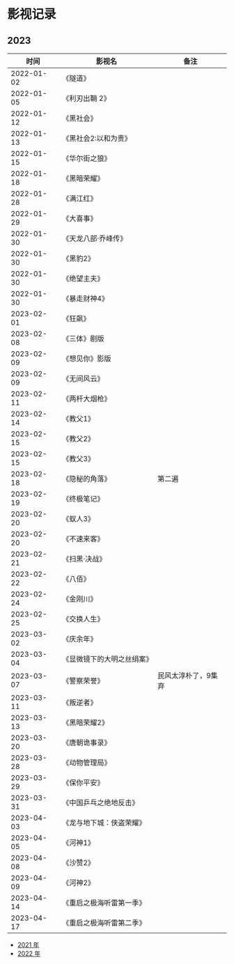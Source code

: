 # 影视记录

## 2023

| 时间       | 影视名         | 备注 |
| ---------- | -------------- | ---- |
| 2022-01-02 | 《隧道》       |
| 2022-01-05 | 《利刃出鞘 2》 |
| 2022-01-12 | 《黑社会》 |
| 2022-01-13 | 《黑社会2:以和为贵》 |
| 2022-01-15 | 《华尔街之狼》 |
| 2022-01-18 | 《黑暗荣耀》 |
| 2022-01-28 | 《满江红》 |
| 2022-01-29 | 《大喜事》 |
| 2022-01-30 | 《天龙八部·乔峰传》 |
| 2022-01-30 | 《黑豹2》 |
| 2022-01-30 | 《绝望主夫》 |
| 2022-01-30 | 《暴走财神4》 |
| 2023-02-01 | 《狂飙》 |
| 2023-02-08 | 《三体》剧版 |
| 2023-02-09 | 《想见你》影版 |
| 2023-02-09 | 《无间风云》 |
| 2023-02-11 | 《两杆大烟枪》 |
| 2023-02-14 | 《教父1》 |
| 2023-02-15 | 《教父2》 |
| 2023-02-15 | 《教父3》 |
| 2023-02-18 | 《隐秘的角落》 | 第二遍
| 2023-02-19 | 《终极笔记》 | 
| 2023-02-20 | 《蚁人3》 |
| 2023-02-20 | 《不速来客》 |
| 2023-02-21 | 《扫黑·决战》 |
| 2023-02-22 | 《八佰》 |
| 2023-02-24 | 《金刚川》 |
| 2023-02-25 | 《交换人生》 |
| 2023-03-02 | 《庆余年》 |
| 2023-03-04 | 《显微镜下的大明之丝绢案》 |
| 2023-03-07 | 《警察荣誉》 | 民风太淳朴了，9集弃
| 2023-03-11 | 《叛逆者》 |
| 2023-03-13 | 《黑暗荣耀2》 |
| 2023-03-20 | 《唐朝诡事录》 |
| 2023-03-28 | 《动物管理局》 |
| 2023-03-29 | 《保你平安》 |
| 2023-03-31 | 《中国乒乓之绝地反击》 |
| 2023-04-03 | 《龙与地下城：侠盗荣耀》 |
| 2023-04-05 | 《河神1》 |
| 2023-04-08 | 《沙赞2》 |
| 2023-04-09 | 《河神2》 |
| 2023-04-14 | 《重启之极海听雷第一季》 |
| 2023-04-17 | 《重启之极海听雷第二季》 |

- [2021 年](2021.md)
- [2022 年](2022.md)
